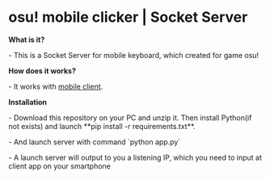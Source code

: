 <h1>osu! mobile clicker | Socket Server </h1>

**What is it?**
<p>- This is a Socket Server for mobile keyboard, which created for game osu!</p>

**How does it works?**
<p>- It works with <a href="https://github.com/Yshmeel/osuMobileClickerClient">mobile client</a>.</p>

**Installation**
<p>- Download this repository on your PC and unzip it. Then install Python(if not exists) and launch **pip install -r requirements.txt**.</p>
<p>- And launch server with command `python app.py`</p>
<p>- A launch server will output to you a listening IP, which you need to input at client app on your smartphone</p>
